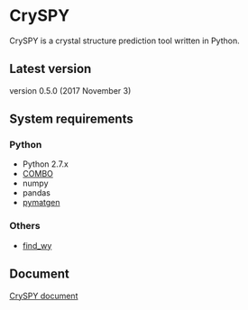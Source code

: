 # CrySPY
CrySPY is a crystal structure prediction tool written in Python.

## Latest version
version 0.5.0 (2017 November 3)

## System requirements
### Python
- Python 2.7.x
- [COMBO](https://github.com/tsudalab/combo "COMBO")
- numpy
- pandas
- [pymatgen](http://pymatgen.org "pymatgen")

### Others
- [find_wy](https://github.com/nim-hrkn/find_wy "find_wy")

## Document
[CrySPY document](https://tomoki-yamashita.github.io/CrySPY "CrySPY documment")